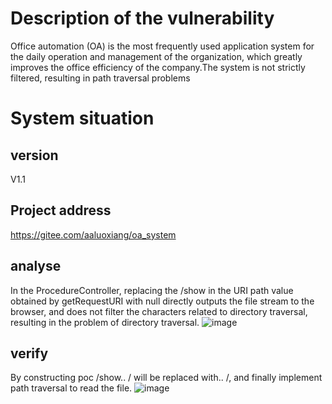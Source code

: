 # Description of the vulnerability
Office automation (OA) is the most frequently used application system for the daily operation and management of the organization, which greatly improves the office efficiency of the company.The system is not strictly filtered, resulting in path traversal problems
# System situation
## version
V1.1
## Project address
https://gitee.com/aaluoxiang/oa_system

## analyse
In the ProcedureController, replacing the /show in the URI path value obtained by getRequestURI with null directly outputs the file stream to the browser, and does not filter the characters related to directory traversal, resulting in the problem of directory traversal.
![image](https://github.com/user-attachments/assets/f2546850-dea5-40ad-ad48-dca6e5ec15d8)

## verify
By constructing poc /show.. / will be replaced with.. /, and finally implement path traversal to read the file.
![image](https://github.com/user-attachments/assets/76e0bb47-ff49-47bf-bffd-a29f4ecd6415)
